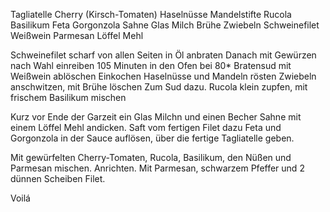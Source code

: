Tagliatelle
Cherry (Kirsch-Tomaten)
Haselnüsse
Mandelstifte
Rucola
Basilikum
Feta
Gorgonzola
Sahne
Glas Milch
Brühe
Zwiebeln
Schweinefilet
Weißwein
Parmesan
Löffel Mehl

Schweinefilet scharf von allen Seiten in Öl anbraten
Danach mit Gewürzen nach Wahl einreiben
105 Minuten in den Ofen bei 80*
Bratensud mit Weißwein ablöschen
Einkochen
Haselnüsse und Mandeln rösten
Zwiebeln anschwitzen, mit Brühe löschen
Zum Sud dazu.
Rucola klein zupfen, mit frischem Basilikum mischen

Kurz vor Ende der Garzeit ein Glas Milchn und einen Becher Sahne mit einem Löffel Mehl andicken. Saft vom fertigen Filet dazu Feta und Gorgonzola in der Sauce auflösen, über die fertige Tagliatelle geben.

Mit gewürfelten Cherry-Tomaten, Rucola, Basilikum, den Nüßen und Parmesan mischen.
Anrichten.
Mit Parmesan, schwarzem Pfeffer und 2 dünnen Scheiben Filet.

Voilá
